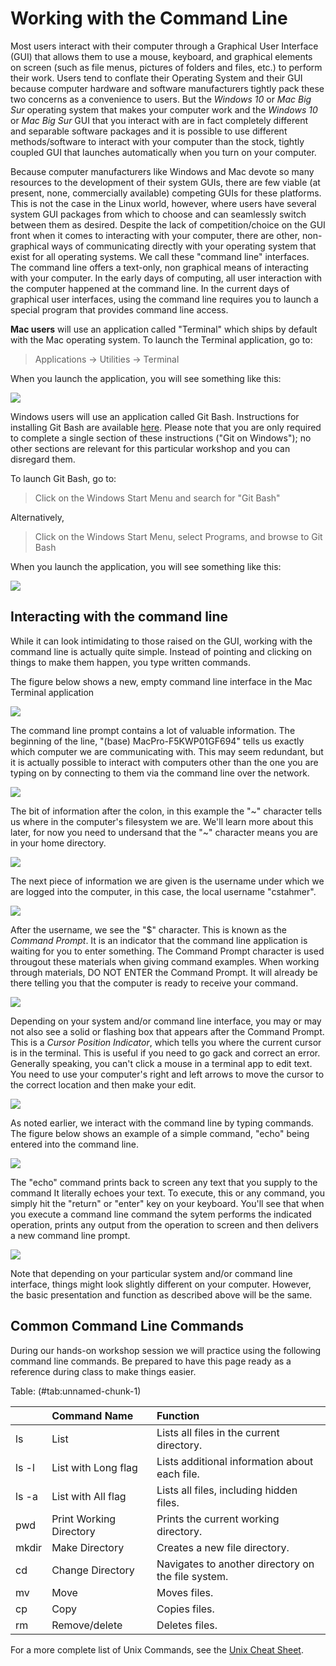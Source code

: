 # Working with the Command Line

Most users interact with their computer through a Graphical User Interface (GUI) that allows them to use a mouse, 
keyboard, and graphical elements on screen (such as file menus, pictures of folders and files, etc.) to perform 
their work. Users tend to conflate their Operating System and their GUI because computer hardware and software 
manufacturers tightly pack these two concerns as a convenience to users. But the *Windows 10* or *Mac Big Sur* 
operating system that makes your computer work and the *Windows 10* or *Mac Big Sur* GUI that you interact with 
are in fact completely different and separable software packages and it is possible to use different 
methods/software to interact with your computer than the stock, tightly coupled GUI that launches automatically 
when you turn on your computer.  

Because computer manufacturers like Windows and Mac devote so many resources to the development of their system 
GUIs, there are few viable (at present, none, commercially available) competing GUIs for these platforms. 
This is not the case in the Linux world, however, where users have several system GUI packages from which to 
choose and can seamlessly switch between them as desired. Despite the lack of competition/choice on the GUI front 
when it comes to interacting with your computer, there are other, non-graphical ways of communicating directly with 
your operating system that exist for all operating systems. We call these "command line" interfaces. The command 
line offers a text-only, non graphical means of interacting with your computer. In the early days of computing, 
all user interaction with the computer happened at the command line. In the current days of graphical user 
interfaces, using the command line requires you to launch a special program that provides command line access. 
 
**Mac users** will use an application called "Terminal" which ships by default with the Mac operating system. 
To launch the Terminal application, go to:

> Applications -> Utilities -> Terminal

When you launch the application, you will see something like this:

![](./img/mac_terminal.png)

Windows users will use an application called Git Bash. Instructions for installing Git Bash are available [here](https://ucdavisdatalab.github.io/workshop-introduction-to-git/complete.html#git-on-windows). Please note that you are only required to complete a single section of these instructions ("Git on Windows"); no other sections are relevant for this particular workshop and you can disregard them.

To launch Git Bash, go to:

> Click on the Windows Start Menu and search for "Git Bash"

Alternatively,

> Click on the Windows Start Menu, select Programs, and browse to Git Bash

When you launch the application, you will see something like this:

![](./img/bash.png)

## Interacting with the command line

While it can look intimidating to those raised on the GUI, working with the command line is actually quite simple. 
Instead of pointing and clicking on things to make them happen, you type written commands.

The figure below shows a new, empty command line interface in the Mac Terminal application

![](./img/terminal.png)

The command line prompt contains a lot of valuable information. The beginning of the line, 
"(base) MacPro-F5KWP01GF694" tells us exactly which computer we are communicating with. 
This may seem redundant, but it is actually possible to interact with computers other than the one you are typing on 
by connecting to them via the command line over the network.

![](./img/terminal_machine_identifier.png)

The bit of information after the colon, in this example the "~" character tells us where in the computer's 
filesystem we are. We'll learn more about this later, for now you need to undersand that the "~" character means 
you are in your home directory.

![](./img/terminal_file_path.png)

The next piece of information we are given is the username under which we are logged into the computer, in this 
case, the local username "cstahmer".

![](./img/terminal_user.png)

After the username, we see the "\$" character. This is known as the *Command Prompt*. It is an indicator that the 
command line application is waiting for you to enter something. The Command Prompt character is used througout 
these materials when giving command examples. When working through materials, DO NOT ENTER the Command Prompt. 
It will already be there telling you that the computer is ready to receive your command.

![](./img/terminal_command_prompt.png)

Depending on your system and/or command line interface, you may or may not also see a solid or flashing box that 
appears after the Command Prompt. This is a *Cursor Position Indicator*, which tells you where the current cursor 
is in the terminal. This is useful if you need to go gack and correct an error. Generally speaking, you can't click 
a mouse in a terminal app to edit text. You need to use your computer's right and left arrows to move the cursor 
to the correct location and then make your edit.

![](./img/terminal_cursor_position.png)

As noted earlier, we interact with the command line by typing commands. The figure below shows an example of a 
simple command, "echo" being entered into the command line.

![](./img/terminal_echo_command.png)

The "echo" command prints back to screen any text that you supply to the command It literally echoes your text. 
To execute, this or any command, you simply hit the "return" or "enter" key on your keyboard. You'll see that when 
you execute a command line command the sytem performs the indicated operation, prints any output from the operation 
to screen and then delivers a new command line prompt.

![](./img/terminal_echo_output.png)

Note that depending on your particular system and/or command line interface, things might look slightly different 
on your computer. However, the basic presentation and function as described above will be the same.

## Common Command Line Commands

During our hands-on workshop session we will practice using the following command line commands. Be prepared to 
have this page ready as a reference during class to make things easier.


Table: (\#tab:unnamed-chunk-1)

|      |Command Name            |Function                                           |
|:-----|:-----------------------|:--------------------------------------------------|
|ls    |List                    |Lists all files in the current directory.          |
|ls -l |List with Long flag     |Lists additional information about each file.      |
|ls -a |List with All flag      |Lists all files, including hidden files.           |
|pwd   |Print Working Directory |Prints the current working directory.              |
|mkdir |Make Directory          |Creates a new file directory.                      |
|cd    |Change Directory        |Navigates to another directory on the file system. |
|mv    |Move                    |Moves files.                                       |
|cp    |Copy                    |Copies files.                                      |
|rm    |Remove/delete           |Deletes files.                                     |

For a more complete list of Unix Commands, see the [Unix Cheat Sheet](http://www.mathcs.emory.edu/~valerie/courses/fall10/155/resources/unix_cheatsheet.html).
